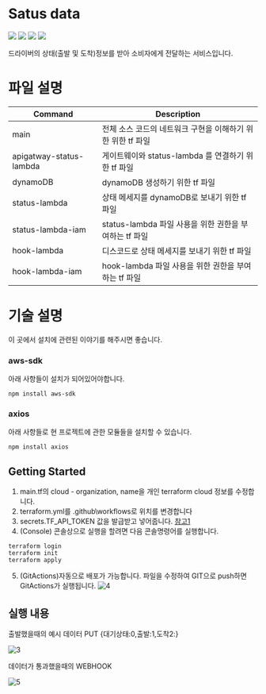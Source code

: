 # Satus data
<div align="left">
    <img src="https://img.shields.io/badge/AmazonAWS-F01F7A?style=flat-square&logo=AmazonAWS&logoColor=white"/>
    <img src="https://img.shields.io/badge/Terraform-7B42BC?style=flat-square&logo=Terraform&logoColor=white"/>
    <img src="https://img.shields.io/badge/GitHub Actions-2088FF?style=flat-square&logo=GitHub Actions&logoColor=white"/>
    <img src="https://img.shields.io/badge/NodeJS-brightgreen?style=flat-square&logo=Node.js&logoColor=white"/>
<p>드라이버의 상태(출발 및 도착)정보를 받아 소비자에게 전달하는 서비스입니다.</p>
</div>

# 파일 설명

| Command | Description                                    |
| ---------- | ---------------------------------------------- |
| main |  전체 소스 코드의 네트워크 구현을 이해하기 위한 위한 tf 파일      |
| apigatway-status-lambda |  게이트웨이와 status-lambda 를 연결하기 위한 tf 파일           |
| dynamoDB |  dynamoDB 생성하기 위한 tf 파일           |
| status-lambda |  상태 메세지를 dynamoDB로 보내기 위한 tf 파일                  |
| status-lambda-iam | status-lambda 파일 사용을 위한 권한을 부여하는 tf 파일                  |
| hook-lambda | 디스코드로 상태 메세지를 보내기 위한 tf 파일        |
| hook-lambda-iam | hook-lambda 파일 사용을 위한 권한을 부여하는 tf 파일                 |




# 기술 설명

이 곳에서 설치에 관련된 이야기를 해주시면 좋습니다.

### aws-sdk

아래 사항들이 설치가 되어있어야합니다.

```
npm install aws-sdk
```

### axios

아래 사항들로 현 프로젝트에 관한 모듈들을 설치할 수 있습니다.

```
npm install axios
```


## Getting Started 
1. main.tf의 cloud - organization, name을 개인 terraform cloud 정보를 수정합니다.
2. terraform.yml를 .github\workflows로 위치를 변경합니다
3. secrets.TF_API_TOKEN 값을 발급받고 넣어줍니다. [참고1](https://learn.hashicorp.com/tutorials/terraform/cloud-login)
4. (Console) 콘솔상으로 실행을 할려면 다음 콘솔명령어를 실행합니다.
```
terraform login
terraform init
terraform apply
```
5. (GitActions)자동으로 배포가 가능합니다. 파일을 수정하여 GIT으로 push하면 GitActions가 실행됩니다.
![4](https://user-images.githubusercontent.com/67503900/171121876-54fb1f8a-677d-41ea-9c24-0c1ea5b06b34.JPG)

## 실행 내용
출발했을때의 예시 데이터 PUT {대기상태:0,출발:1,도착2:}

![3](https://user-images.githubusercontent.com/67503900/171121992-3e1cc170-65e6-479b-b53c-2673d84c3792.JPG)

데이터가 통과했을때의 WEBHOOK

![5](https://user-images.githubusercontent.com/67503900/171122306-07fd7b42-df30-432a-b1d0-b39e6e51a0df.JPG)

